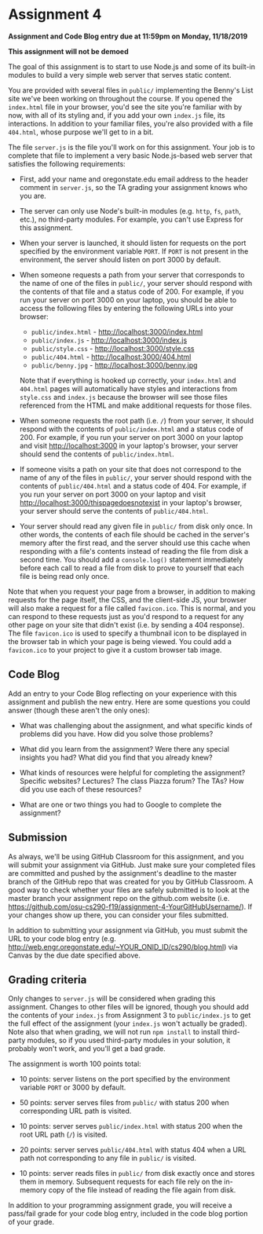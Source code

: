 # Assignment 4
**Assignment and Code Blog entry due at 11:59pm on Monday, 11/18/2019**

**This assignment will not be demoed**

The goal of this assignment is to start to use Node.js and some of its built-in modules to build a very simple web server that serves static content.

You are provided with several files in `public/` implementing the Benny's List site we've been working on throughout the course.  If you opened the `index.html` file in your browser, you'd see the site you're familiar with by now, with all of its styling and, if you add your own `index.js` file, its interactions.  In addition to your familiar files, you're also provided with a file `404.html`, whose purpose we'll get to in a bit.

The file `server.js` is the file you'll work on for this assignment.  Your job is to complete that file to implement a very basic Node.js-based web server that satisfies the following requirements:

  * First, add your name and oregonstate.edu email address to the header comment in `server.js`, so the TA grading your assignment knows who you are.

  * The server can only use Node's built-in modules (e.g. `http`, `fs`, `path`, etc.), no third-party modules.  For example, you can't use Express for this assignment.

  * When your server is launched, it should listen for requests on the port specified by the environment variable `PORT`.  If `PORT` is not present in the environment, the server should listen on port 3000 by default.

  * When someone requests a path from your server that corresponds to the name of one of the files in `public/`, your server should respond with the contents of that file and a status code of 200.  For example, if you run your server on port 3000 on your laptop, you should be able to access the following files by entering the following URLs into your browser:
    * `public/index.html` - [http://localhost:3000/index.html](http://localhost:3000/index.html)
    * `public/index.js` - [http://localhost:3000/index.js](http://localhost:3000/index.js)
    * `public/style.css` - [http://localhost:3000/style.css](http://localhost:3000/style.css)
    * `public/404.html` - [http://localhost:3000/404.html](http://localhost:3000/404.html)
    * `public/benny.jpg` - [http://localhost:3000/benny.jpg](http://localhost:3000/benny.jpg)

    Note that if everything is hooked up correctly, your `index.html` and `404.html` pages will automatically have styles and interactions from `style.css` and `index.js` because the browser will see those files referenced from the HTML and make additional requests for those files.

  * When someone requests the root path (i.e. `/`) from your server, it should respond with the contents of `public/index.html` and a status code of 200.  For example, if you run your server on port 3000 on your laptop and visit [http://localhost:3000](http://localhost:3000) in your laptop's browser, your server should send the contents of `public/index.html`.

  * If someone visits a path on your site that does not correspond to the name of any of the files in `public/`, your server should respond with the contents of `public/404.html` and a status code of 404.  For example, if you run your server on port 3000 on your laptop and visit  [http://localhost:3000/thispagedoesnotexist](http://localhost:3000/thispagedoesnotexist) in your laptop's browser, your server should serve the contents of `public/404.html`.

  * Your server should read any given file in `public/` from disk only once.  In other words, the contents of each file should be cached in the server's memory after the first read, and the server should use this cache when responding with a file's contents instead of reading the file from disk a second time.  You should add a `console.log()` statement immediately before each call to read a file from disk to prove to yourself that each file is being read only once.

Note that when you request your page from a browser, in addition to making requests for the page itself, the CSS, and the client-side JS, your browser will also make a request for a file called `favicon.ico`.  This is normal, and you can respond to these requests just as you'd respond to a request for any other page on your site that didn't exist (i.e. by sending a 404 response).  The file `favicon.ico` is used to specify a thumbnail icon to be displayed in the browser tab in which your page is being viewed.  You could add a `favicon.ico` to your project to give it a custom browser tab image.

## Code Blog

Add an entry to your Code Blog reflecting on your experience with this assignment and publish the new entry.  Here are some questions you could answer (though these aren't the only ones):

  * What was challenging about the assignment, and what specific kinds of problems did you have.  How did you solve those problems?

  * What did you learn from the assignment?  Were there any special insights you had?  What did you find that you already knew?

  * What kinds of resources were helpful for completing the assignment?  Specific websites?  Lectures?  The class Piazza forum?  The TAs?  How did you use each of these resources?

  * What are one or two things you had to Google to complete the assignment?

## Submission

As always, we'll be using GitHub Classroom for this assignment, and you will submit your assignment via GitHub.  Just make sure your completed files are committed and pushed by the assignment's deadline to the master branch of the GitHub repo that was created for you by GitHub Classroom.  A good way to check whether your files are safely submitted is to look at the master branch your assignment repo on the github.com website (i.e. https://github.com/osu-cs290-f19/assignment-4-YourGitHubUsername/). If your changes show up there, you can consider your files submitted.

In addition to submitting your assignment via GitHub, you must submit the URL to your code blog entry (e.g. http://web.engr.oregonstate.edu/~YOUR_ONID_ID/cs290/blog.html) via Canvas by the due date specified above.

## Grading criteria

Only changes to `server.js` will be considered when grading this assignment.  Changes to other files will be ignored, though you should add the contents of your `index.js` from Assignment 3 to `public/index.js` to get the full effect of the assignment (your `index.js` won't actually be graded).  Note also that when grading, we will not run `npm install` to install third-party modules, so if you used third-party modules in your solution, it probably won't work, and you'll get a bad grade.

The assignment is worth 100 points total:

  * 10 points: server listens on the port specified by the environment variable `PORT` or 3000 by default.

  * 50 points: server serves files from `public/` with status 200 when corresponding URL path is visited.

  * 10 points: server serves `public/index.html` with status 200 when the root URL path (`/`) is visited.

  * 20 points: server serves `public/404.html` with status 404 when a URL path not corresponding to any file in `public/` is visited.

  * 10 points: server reads files in `public/` from disk exactly once and stores them in memory.  Subsequent requests for each file rely on the in-memory copy of the file instead of reading the file again from disk.

In addition to your programming assignment grade, you will receive a pass/fail grade for your code blog entry, included in the code blog portion of your grade.
